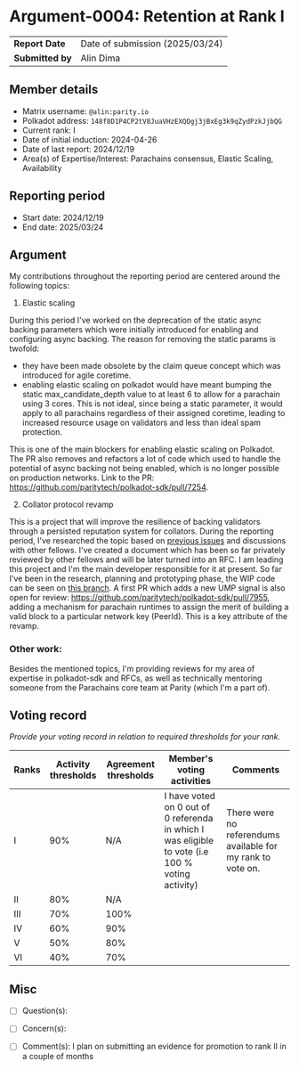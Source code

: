 # Argument-0004: Retention at Rank I

|                 |                                                                                             |
| --------------- | ------------------------------------------------------------------------------------------- |
| **Report Date** | Date of submission (2025/03/24)                                                             |
| **Submitted by**| Alin Dima                                                                                   |


## Member details

- Matrix username: `@alin:parity.io`
- Polkadot address: `148f8D1P4CP2tV8JuaVHzEXQQgj3jBxEg3k9qZydPzkJjbQG`
- Current rank: I
- Date of initial induction: 2024-04-26
- Date of last report:  2024/12/19
- Area(s) of Expertise/Interest: Parachains consensus, Elastic Scaling, Availability


## Reporting period

- Start date: 2024/12/19
- End date: 2025/03/24


## Argument

My contributions throughout the reporting period are centered around the following topics:

1. Elastic scaling

During this period I've worked on the deprecation of the static async backing parameters which were initially introduced
for enabling and configuring async backing. The reason for removing the static params is twofold:
- they have been made obsolete by the claim queue concept which was introduced for agile coretime.
- enabling elastic scaling on polkadot would have meant bumping the static max_candidate_depth value to at least 6 to allow for a parachain
using 3 cores. This is not ideal, since being a static parameter, it would apply to all parachains regardless of their assigned coretime, leading
to increased resource usage on validators and less than ideal spam protection.

This is one of the main blockers for enabling elastic scaling on Polkadot. The PR also removes and refactors a lot of code which used to handle
the potential of async backing not being enabled, which is no longer possible on production networks. Link to the PR: https://github.com/paritytech/polkadot-sdk/pull/7254.

2. Collator protocol revamp

This is a project that will improve the resilience of backing validators through a persisted reputation system for collators.
During the reporting period, I've researched the topic based on [previous issues](https://github.com/paritytech/polkadot-sdk/issues/616) and discussions with other fellows. I've created a document which has been so far privately reviewed by other fellows and will be later turned into an RFC.
I am leading this project and I'm the main developer responsible for it at present. So far I've been in the research, planning and prototyping phase, the WIP code can be seen on [this branch](https://github.com/paritytech/polkadot-sdk/tree/alindima/collator-protocol-revamp).
A first PR which adds a new UMP signal is also open for review: https://github.com/paritytech/polkadot-sdk/pull/7955, adding a mechanism for parachain runtimes to assign the merit of building a valid block to a particular network key (PeerId). This is a key attribute of the revamp.

### Other work:

Besides the mentioned topics, I'm providing reviews for my area of expertise in polkadot-sdk and RFCs, as well as technically mentoring someone from the Parachains core team at Parity (which I'm a part of).


## Voting record
*Provide your voting record in relation to required thresholds for your rank.* 

|  Ranks | Activity thresholds | Agreement thresholds | Member's voting activities | Comments |
|---|---|---|---|---|
|I  |90%   |N/A   | I have voted on 0 out of 0 referenda in which I was eligible to vote (i.e 100 % voting activity)  | There were no referendums available for my rank to vote on. |
|II |80%   |N/A   |   |  |
|III|70%   |100%  |   |  |
|IV |60%   |90%   |   |  |
|V  |50%   |80%   |   |  |
|VI |40%   |70%   |   |  |


## Misc

- [ ] Question(s): 

- [ ] Concern(s): 

- [ ] Comment(s): 
    I plan on submitting an evidence for promotion to rank II in a couple of months

